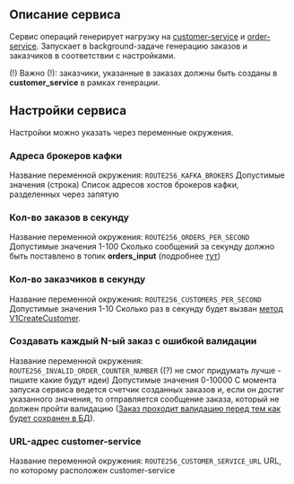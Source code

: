 ## Описание сервиса
Сервис операций генерирует нагрузку на [customer-service](https://gitlab.ozon.dev/cs/classroom-14/experts/customer-service/-/blob/develop/README.md) и [order-service](https://gitlab.ozon.dev/cs/classroom-14/experts/order-service/-/blob/develop/README.md).
Запускает в background-задаче генерацию заказов и заказчиков в соответствии с настройками.

(!) Важно (!): заказчики, указанные в заказах должны быть созданы в **customer_service** в рамках генерации.

## Настройки сервиса

Настройки можно указать через переменные окружения.

### Адреса брокеров кафки
Название переменной окружения: `ROUTE256_KAFKA_BROKERS`
Допустимые значения (строка)
Список адресов хостов брокеров кафки, разделенных через запятую

### Кол-во заказов в секунду 
Название переменной окружения: `ROUTE256_ORDERS_PER_SECOND`
Допустимые значения 1-100
Сколько сообщений за секунду должно быть поставлено в топик **orders_input** (подробнее [тут](https://gitlab.ozon.dev/cs/classroom-14/experts/order-service/-/blob/develop/README.md#%D1%81%D0%BE%D0%B7%D0%B4%D0%B0%D0%BD%D0%B8%D0%B5-%D0%BD%D0%BE%D0%B2%D1%8B%D1%85-%D0%B7%D0%B0%D0%BA%D0%B0%D0%B7%D0%BE%D0%B2))

### Кол-во заказчиков в секунду
Название переменной окружения: `ROUTE256_CUSTOMERS_PER_SECOND`
Допустимые значения 1-10
Сколько раз в секунду будет вызван [метод V1CreateCustomer](https://gitlab.ozon.dev/cs/classroom-14/experts/customer-service/-/tree/develop?ref_type=heads#%D1%81%D0%BE%D0%B7%D0%B4%D0%B0%D0%BD%D0%B8%D0%B5-%D0%BD%D0%BE%D0%B2%D1%8B%D1%85-%D0%B7%D0%B0%D0%BA%D0%B0%D0%B7%D1%87%D0%B8%D0%BA%D0%BE%D0%B2).

### Создавать каждый N-ый заказ с ошибкой валидации
Название переменной окружения: `ROUTE256_INVALID_ORDER_COUNTER_NUMBER` ((?) не смог придумать лучше - пишите какие будут идеи)
Допустимые значения 0-10000
С момента запуска сервиса ведется счетчик созданных заказов и, если он достиг указанного значения, то отправляется сообщение заказа, который не должен пройти валидацию ([Заказ проходит валидацию перед тем как будет сохранен в БД](https://gitlab.ozon.dev/cs/classroom-14/experts/order-service/-/blob/develop/README.md#%D1%81%D0%BE%D0%B7%D0%B4%D0%B0%D0%BD%D0%B8%D0%B5-%D0%BD%D0%BE%D0%B2%D1%8B%D1%85-%D0%B7%D0%B0%D0%BA%D0%B0%D0%B7%D0%BE%D0%B2)).

### URL-адрес customer-service
Название переменной окружения: `ROUTE256_CUSTOMER_SERVICE_URL`
URL, по которому расположен customer-service

